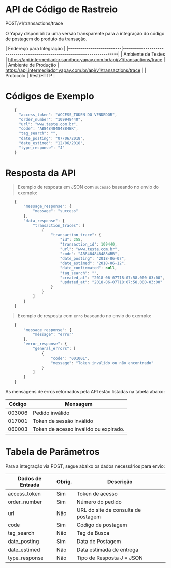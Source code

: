 # API de Código de Rastreio




<span class="post">POST</span><span class="beforePost">/v1/transactions/trace</span>


O Yapay disponibiliza uma versão transparente para a integração do código de postagem do produto da transação.

| Endereço para Integração                                                                             |
|--------------------------|---------------------------------------------------------------------------|
| Ambiente de Testes       | https://api.intermediador.sandbox.yapay.com.br/api/v1/transactions/trace  |
| Ambiente de Produção     | https://api.intermediador.yapay.com.br/api/v1/transactions/trace          |
| Protocolo                | Rest/HTTP                                                                 |

# Códigos de Exemplo


```javascript
    {
      "access_token": "ACCESS_TOKEN DO VENDEDOR",
      "order_number": "109948440",
      "url": "www.teste.com.br",
      "code": "AB84848484884BR",
      "tag_search": "",
      "date_posting": "07/06/2018",
      "date_estimed": "12/06/2018",
      "type_response": "J"
    }
```


# Resposta da API

> Exemplo de resposta em JSON com `sucesso` baseando no envio do exemplo:

```javascript
    {
        "message_response": {
            "message": "success"
        },
        "data_response": {
            "transaction_traces": [
                {
                    "transaction_trace": {
                        "id": 255,
                        "transaction_id": 109440,
                        "url": "www.teste.com.br",
                        "code": "AB84848484884BR",
                        "date_posting": "2018-06-07",
                        "date_estimed": "2018-06-12",
                        "date_confirmated": null,
                        "tag_search": "",
                        "created_at": "2018-06-07T18:07:58.000-03:00",
                        "updated_at": "2018-06-07T18:07:58.000-03:00"
                    }
                }
            ]
        }
    }
```


> Exemplo de resposta com `erro` baseando no envio do exemplo:


```javascript
    {
        "message_response": {
            "message": "error"
        },
        "error_response": {
            "general_errors": [
                {
                    "code": "001001",
                    "message": "Token inválido ou não encontrado"
                }
            ]
        }
    }
```


As mensagens de erros retornados pela API estão listadas na tabela abaixo:

| Código    |  Mensagem                                        |
|-----------|--------------------------------------------------|
| 003006    | Pedido inválido                                  |
| 017001    | Token de sessão inválido                         |
| 060003    | Token de acesso inválido ou expirado.            |


# Tabela de Parâmetros

Para a integração via <span class="post">POST</span>, segue abaixo os dados necessários para envio:

| Dados de Entrada  |  Obrig.  | Descrição                                |
|-------------------|----------|------------------------------------------|
| access_token      | Sim      | Token de acesso                          |
| order_number      | Sim      | Número do pedido                         |
| url               | Não      | URL do site de consulta de postagem      |
| code              | Sim      | Código de postagem                       |
| tag_search        | Não      | Tag de Busca                             |
| date_posting      | Sim      | Data de Postagem                         |
| date_estimed      | Não      | Data estimada de entrega                 |
| type_response     | Não      | Tipo de Resposta J = JSON | Outros = XML |